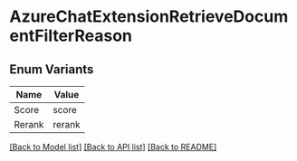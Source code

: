 # AzureChatExtensionRetrieveDocumentFilterReason

## Enum Variants

| Name | Value |
|---- | -----|
| Score | score |
| Rerank | rerank |


[[Back to Model list]](../README.md#documentation-for-models) [[Back to API list]](../README.md#documentation-for-api-endpoints) [[Back to README]](../README.md)


